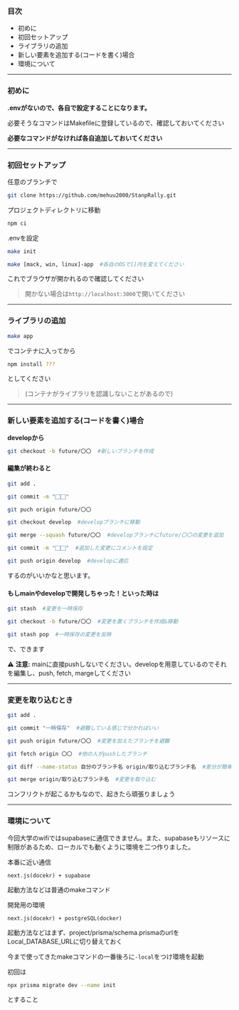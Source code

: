 ### 目次
- 初めに
- 初回セットアップ
- ライブラリの追加
- 新しい要素を追加する(コードを書く)場合
- 環境について

----

### 初めに

**.envがないので、各自で設定することになります。**

必要そうなコマンドはMakefileに登録しているので、確認しておいてください

**必要なコマンドがなければ各自追加しておいてください**

----

### 初回セットアップ

任意のブランチで

```sh
git clone https://github.com/mehuu2000/StanpRally.git
```

プロジェクトディレクトリに移動

```sh
npm ci
```

.envを設定

```sh
make init
```

```sh
make [mack, win, linux]-app  #各自のOSで[]内を変えてください
```

これでブラウザが開かれるので確認してください
>開かない場合は```http://localhost:3000```で開いてください

---

### ライブラリの追加

```sh
make app
```

でコンテナに入ってから

```sh
npm install ???
```

としてください
>(コンテナがライブラリを認識しないことがあるので)

----

### 新しい要素を追加する(コードを書く)場合

**developから**

```sh
git checkout -b future/〇〇  #新しいブランチを作成
```

#### 編集が終わると

```sh
git add .
```

```sh
git commit -m "⬜︎⬜︎"
```

```sh
git puch origin future/〇〇
```

```sh
git checkout develop  #developブランチに移動
```

```sh
git merge --squash future/〇〇  #developブランチにfuture/〇〇の変更を追加
```

```sh
git commit -m "⬜︎⬜︎"  #追加した変更にコメントを設定
```

```sh
git push origin develop  #developに適応
```

するのがいいかなと思います。

#### もしmainやdevelopで開発しちゃった！といった時は

```sh
git stash  #変更を一時保存
```

```sh
git checkout -b future/〇〇  #変更を置くブランチを作成&移動
```

```sh
git stash pop  #一時保存の変更を反映
```

で、できます

⚠️ **注意:** mainに直接pushしないでください。developを用意しているのでそれを編集し、push, fetch, margeしてください

----

### 変更を取り込むとき

```sh
git add .
```

```sh
git commit "一時保存"  #避難している感じで分かればいい
```

```sh
git push origin future/〇〇  #変更を加えたブランチを避難
```

```sh
git fetch origin 〇〇  #他の人がpushしたブランチ
```

```sh
git diff --name-status 自分のブランチ名 origin/取り込むブランチ名  #差分が簡単に見れる
```

```sh
git merge origin/取り込むブランチ名  #変更を取り込む
```

コンフリクトが起こるかもなので、起きたら頑張りましょう

----

### 環境について
今回大学のwifiではsupabaseに通信できません。また、supabaseもリソースに制限があるため、ローカルでも動くように環境を二つ作りました。

本番に近い通信

```
next.js(docekr) + supabase
```

起動方法などは普通のmakeコマンド

開発用の環境

```
next.js(docekr) + postgreSQL(docker)
```

起動方法などはまず、project/prisma/schema.prismaのurlをLocal_DATABASE_URLに切り替えておく

今まで使ってきたmakeコマンドの一番後ろに```-local```をつけ環境を起動


初回は

```sh
npx prisma migrate dev --name init
```

とすること



